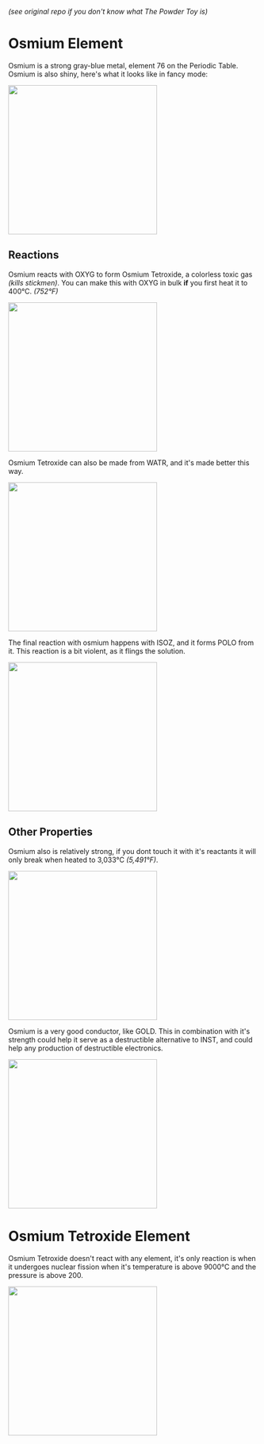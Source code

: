 *(see original repo if you don't know what The Powder Toy is)*

# Osmium Element
Osmium is a strong gray-blue metal, element 76 on the Periodic Table.
Osmium is also shiny, here's what it looks like in fancy mode:

<img src="https://github.com/c00lkase/TPT_Osmium/assets/90591350/e66d802b-17c1-4829-9c49-65d119756cc9" width="300"/>

## Reactions
Osmium reacts with OXYG to form Osmium Tetroxide, a colorless toxic gas *(kills stickmen)*. You can make this with OXYG in bulk **if** you first heat it to 400°C. *(752°F)*

<img src="https://github.com/c00lkase/TPT_Osmium/assets/90591350/409e3a1d-cdff-4919-be15-99b64c113818" width="300"/>


Osmium Tetroxide can also be made from WATR, and it's made better this way.

<img src="https://github.com/c00lkase/TPT_Osmium/assets/90591350/4711de36-3222-479a-a60d-401ac80edf49" width="300"/>


The final reaction with osmium happens with ISOZ, and it forms POLO from it. This reaction is a bit violent, as it flings the solution.

<img src="https://github.com/c00lkase/TPT_Osmium/assets/90591350/677d4ab3-0148-4240-920e-7fcb60e9cd3a" width="300"/>

## Other Properties

Osmium also is relatively strong, if you dont touch it with it's reactants it will only break when heated to 3,033°C *(5,491°F)*.

<img src="https://github.com/c00lkase/TPT_Osmium/assets/90591350/492a2622-fa3a-46dd-9884-5e1f158f1bf6" width="300"/>


Osmium is a very good conductor, like GOLD. This in combination with it's strength could help it serve as a destructible alternative to INST, and could help any production of destructible electronics.

<img src="https://github.com/c00lkase/TPT_Osmium/assets/90591350/f8834f6f-b4c4-48f0-a44f-1179d9ec35ea" width="300"/>


# Osmium Tetroxide Element
Osmium Tetroxide doesn't react with any element, it's only reaction is when it undergoes nuclear fission when it's temperature is above 9000°C and the pressure is above 200.

<img src="https://github.com/c00lkase/TPT_Osmium/assets/90591350/7ed54bd5-2eca-41ca-881f-19dbad4dfa0d" width="300"/>
